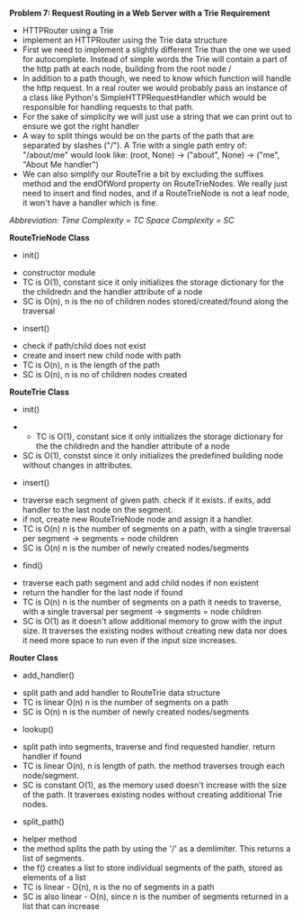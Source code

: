 **Problem 7: Request Routing in a Web Server with a Trie**
**Requirement**
- HTTPRouter using a Trie
- implement an HTTPRouter using the Trie data structure
- First we need to implement a slightly different Trie than the one we used for autocomplete. Instead of simple words the Trie will contain a part of the http path at each node, building from the root node /
- In addition to a path though, we need to know which function will handle the http request. In a real router we would probably pass an instance of a class like Python's SimpleHTTPRequestHandler which would be responsible for handling requests to that path. 
- For the sake of simplicity we will just use a string that we can print out to ensure we got the right handler
- A way to split things would be on the parts of the path that are separated by slashes ("/"). A Trie with a single path entry of: "/about/me" would look like: 
    (root, None) -> ("about", None) -> ("me", "About Me handler")
- We can also simplify our RouteTrie a bit by excluding the suffixes method and the endOfWord property on RouteTrieNodes. We really just need to insert and find nodes, and if a RouteTrieNode is not a leaf node, it won't have a handler which is fine.

_Abbreviation:_
_Time Complexity = TC_
_Space Complexity = SC_

 
**RouteTrieNode Class**

* init()
- constructor module
- TC is O(1), constant sice it only initializes the storage dictionary for the the childredn and the handler attribute of a node
- SC is O(n), n is the no of children nodes stored/created/found along the traversal 

* insert()
- check if path/child does not exist
- create and insert new child node with path
- TC is O(n), n is the length of the path
- SC is O(n), n is no of children nodes created

**RouteTrie Class**

* init()
- - TC is O(1), constant sice it only initializes the storage dictionary for the the childredn and the handler attribute of a node
- SC is O(1), constst since it only initializes the predefined building node without changes in attributes.

* insert()
- traverse each segment of given path. check if it exists. if exits, add handler to the last node on the segment. 
- if not, create new RouteTrieNode node and assign it a handler.
- TC is O(n) n is the number of segments on a path, with a single traversal per segment -> segments = node children
- SC is O(n) n is the number of newly created nodes/segments

* find()
- traverse each path segment and add child nodes if non existent
- return the handler for the last node if found
- TC is O(n) n is the number of segments on a path it needs to traverse, with a single traversal per segment -> segments = node children
- SC is O(1) as it doesn't allow additional memory to grow with the input size. It traverses the existing nodes without creating new data nor does it need more space to run even if the input size increases.

**Router Class**
* add_handler()
- split path and add handler to RouteTrie data structure
- TC is linear O(n) n is the number of segments on a path
- SC is O(n) n is the number of newly created nodes/segments

* lookup()
- split path into segments, traverse and find requested handler. return handler if found
- TC is linear O(n), n is length of path. the method traverses trough each node/segment.
- SC is constant O(1), as the memory used doesn't increase with the size of the path. It traverses existing nodes without creating additional Trie nodes.

* split_path()
- helper method
- the method splits the path by using the '/' as a demlimiter. This returns a list of segments.
- the f() creates a list to store individual segments of the path, stored as elements of a list
- TC is linear - O(n), n is the no of segments in a path
- SC is also linear - O(n), since n is the number of segments returned in a list that can increase
